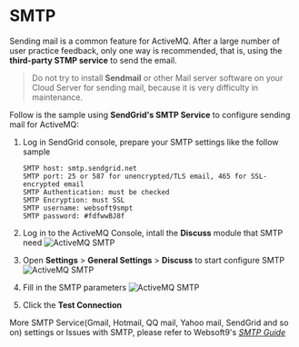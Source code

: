 # SMTP

Sending mail is a common feature for ActiveMQ. After a large number of user practice feedback, only one way is recommended, that is, using the **third-party STMP service** to send the email.

> Do not try to install **Sendmail** or other Mail server software on your Cloud Server for sending mail, because it is very difficulty in maintenance.

Follow is the sample using **SendGrid's SMTP Service** to configure sending mail for ActiveMQ:

1. Log in SendGrid console, prepare your SMTP settings like the follow sample
   ```
   SMTP host: smtp.sendgrid.net
   SMTP port: 25 or 587 for unencrypted/TLS email, 465 for SSL-encrypted email
   SMTP Authentication: must be checked
   SMTP Encryption: must SSL
   SMTP username: websoft9smpt
   SMTP password: #fdfwwBJ8f    
   ```
2. Log in to the ActiveMQ Console, intall the **Discuss** module that SMTP need
   ![ActiveMQ SMTP](https://libs.websoft9.com/Websoft9/DocsPicture/en/odoo/odoo-discussmodule-websoft9.png)

3. Open **Settings** > **General Settings** > **Discuss** to start configure SMTP
   ![ActiveMQ SMTP](https://libs.websoft9.com/Websoft9/DocsPicture/en/odoo/odoo-gsetmail-websoft9.png)

3. Fill in the SMTP parameters
   ![ActiveMQ SMTP](https://libs.websoft9.com/Websoft9/DocsPicture/en/odoo/odoo-smtps-websoft9.png)

4. Click the **Test Connection**

More SMTP Service(Gmail, Hotmail, QQ mail, Yahoo mail, SendGrid and so on)  settings or Issues with SMTP, please refer to Websoft9's *[SMTP Guide](https://support.websoft9.com/docs/faq/tech-smtp.html)*